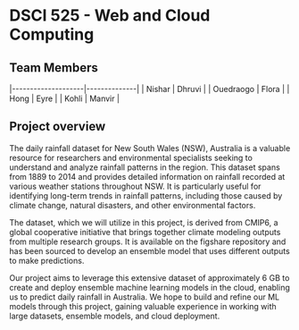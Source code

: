 
# DSCI 525 - Web and Cloud Computing

## Team Members

                                
|--------------------|--------------|
| Nishar	         | Dhruvi       |
| Ouedraogo          | Flora        |
| Hong	             | Eyre         |
| Kohli	             | Manvir       |


## Project overview

The daily rainfall dataset for New South Wales (NSW), Australia is a valuable resource for researchers and environmental specialists seeking to understand and analyze rainfall patterns in the region. This dataset spans from 1889 to 2014 and provides detailed information on rainfall recorded at various weather stations throughout NSW. It is particularly useful for identifying long-term trends in rainfall patterns, including those caused by climate change, natural disasters, and other environmental factors. 

The dataset, which we will utilize in this project, is derived from CMIP6, a global cooperative initiative that brings together climate modeling outputs from multiple research groups. It is available on the figshare repository and has been sourced to develop an ensemble model that uses different outputs to make predictions. 

Our project aims to leverage this extensive dataset of approximately 6 GB to create and deploy ensemble machine learning models in the cloud, enabling us to predict daily rainfall in Australia. We hope to build and refine our ML models through this project, gaining valuable experience in working with large datasets, ensemble models, and cloud deployment. 